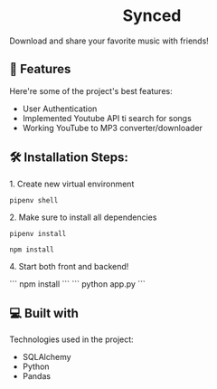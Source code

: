 <h1 align="center" id="title">Synced</h1>

<p id="description">Download and share your favorite music with friends!</p>

  
  
<h2>🧐 Features</h2>

Here're some of the project's best features:

*   User Authentication
*   Implemented Youtube API ti search for songs 
*   Working YouTube to MP3 converter/downloader


<h2>🛠️ Installation Steps:</h2>

<p>1. Create new virtual environment</p>

```
pipenv shell
```

<p>2. Make sure to install all dependencies</p>

```
pipenv install
```
```
npm install
```


<p>4. Start both front and backend!</p>
```
npm install
```
```
python app.py
```

  
  
<h2>💻 Built with</h2>

Technologies used in the project:

*   SQLAlchemy
*   Python
*   Pandas
